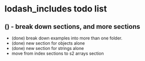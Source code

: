 # lodash_includes todo list

## () - break down sections, and more sections
* (done) break down examples into more than one folder.
* (done) new section for objects alone
* (done) new section for strings alone
* move from index sections to s2 arrays section